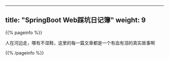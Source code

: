 
---
title: "SpringBoot Web踩坑日记簿"
weight: 9
---

{{% pageinfo %}}

人在河边走，哪有不湿鞋，这里的每一篇文章都是一个有血有泪的真实故事啊

{{% /pageinfo %}}
